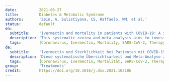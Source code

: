 ```yaml
---
date:          2021-06-27
title:         Diabetes & Metabolic Syndrome
authors:       'Zein, A, Sulistiyana, CS, Raffaelo, WM, et al.'
status:        default
en:
  subtitle:    'Ivermectin and mortality in patients with COVID-19: A systematic review, meta-analysis, and meta-regression of randomized controlled trials'
  description: 'This systematic review and meta-analysis aims to investigate the effect of ivermectin on mortality in patients with COVID-19. A comprehensive systematic literature search was performed using PubMed, Scopus, Embase, and Clinicaltrials.gov from the inception of databases up until April 9, 2021. The intervention group was ivermectin and the control group was standard of care or placebo. The primary outcome was mortality reported as risk ratio (RR). There were 9 RCTs comprising of 1788 patients included in this meta-analysis. Ivermectin was associated with decreased mortality. Subgroup analysis in patients with severe COVID-19 showed borderline statistical significance towards mortality reduction. The benefit of ivermectin and mortality was reduced by hypertension; but was not influenced by age, sex, diabetes. Sensitivity analysis using fixed-effect model showed that ivermectin decreased mortality in general and severe COVID-19 subgroup. Ivermectin was associated with decreased mortality in COVID-19 with a low certainty of evidence. Further adequately powered double-blinded placebo-controlled RCTs are required for definite conclusion.'
  tags:        [Coronavirus, Ivermectin, Mortality, SARS-CoV-2, Therapy]
de:
  subtitle:    'Ivermectin und Sterblichkeit bei Patienten mit COVID-19: Eine systematische Überprüfung, Meta-Analyse und Meta-Regression von randomisierten kontrollierten Studien'
  description: 'Diese systematische Übersichtsarbeit und Meta-Analyse zielt darauf ab, die Wirkung von Ivermectin auf die Sterblichkeit bei Patienten mit COVID-19 zu untersuchen. Es wurde eine umfassende systematische Literaturrecherche in PubMed, Scopus, Embase und Clinicaltrials.gov vom Beginn der Datenbanken bis zum 9. April 2021 durchgeführt. Bei der Interventionsgruppe handelte es sich um Ivermectin, bei der Kontrollgruppe um die Standardbehandlung oder Placebo. Das primäre Ergebnis war die Sterblichkeit, die als Risikoverhältnis (RR) angegeben wurde. Es wurden 9 RCTs mit 1788 Patienten in diese Metaanalyse einbezogen. Ivermectin war mit einer geringeren Sterblichkeit verbunden. Eine Untergruppenanalyse bei Patienten mit schwerer COVID-19 zeigte eine grenzwertige statistische Signifikanz in Bezug auf die Verringerung der Sterblichkeit. Der Nutzen von Ivermectin und die Sterblichkeit wurden durch Bluthochdruck verringert, aber nicht durch Alter, Geschlecht oder Diabetes beeinflusst. Eine Sensitivitätsanalyse unter Verwendung eines Modells mit festem Effekt zeigte, dass Ivermectin die Sterblichkeit im Allgemeinen und in der schweren COVID-19-Untergruppe senkte. Ivermectin wurde mit geringer Beweissicherheit mit einer geringeren Sterblichkeit bei COVID-19 in Verbindung gebracht. Für eine endgültige Schlussfolgerung sind weitere, angemessen ausgestattete, doppelblinde, placebokontrollierte RCTs erforderlich.' 
  tags:        [Coronavirus, Ivermectin, Mortalität, SARS-CoV-2, Therapie]
group:         'Treatments'
credit:        https://doi.org/10.1016/j.dsx.2021.102186
---
```

